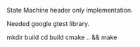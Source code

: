 State Machine header only implementation.

Needed google gtest library.

mkdir build
cd build
cmake .. && make


